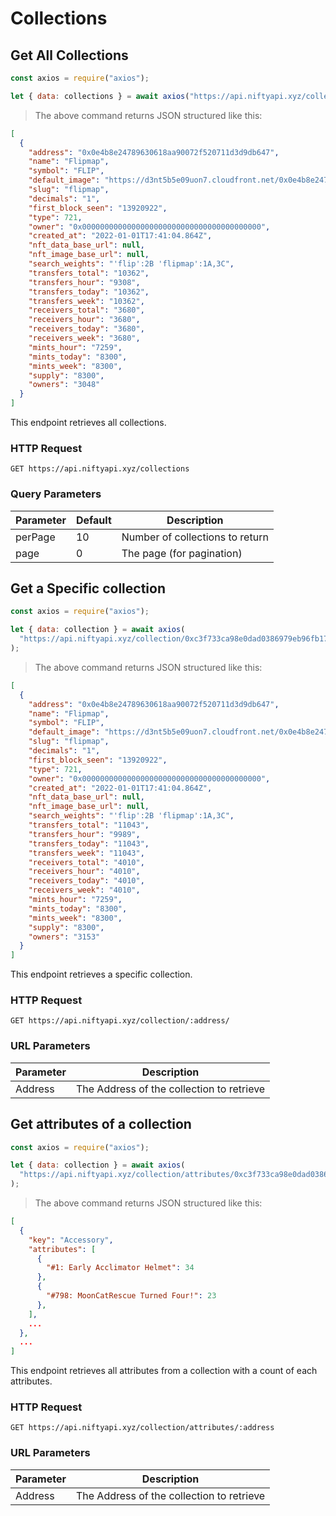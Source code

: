 # Collections

## Get All Collections

```javascript
const axios = require("axios");

let { data: collections } = await axios("https://api.niftyapi.xyz/collections");
```

> The above command returns JSON structured like this:

```json
[
  {
    "address": "0x0e4b8e24789630618aa90072f520711d3d9db647",
    "name": "Flipmap",
    "symbol": "FLIP",
    "default_image": "https://d3nt5b5e09uon7.cloudfront.net/0x0e4b8e24789630618aa90072f520711d3d9db647/1700",
    "slug": "flipmap",
    "decimals": "1",
    "first_block_seen": "13920922",
    "type": 721,
    "owner": "0x0000000000000000000000000000000000000000",
    "created_at": "2022-01-01T17:41:04.864Z",
    "nft_data_base_url": null,
    "nft_image_base_url": null,
    "search_weights": "'flip':2B 'flipmap':1A,3C",
    "transfers_total": "10362",
    "transfers_hour": "9308",
    "transfers_today": "10362",
    "transfers_week": "10362",
    "receivers_total": "3680",
    "receivers_hour": "3680",
    "receivers_today": "3680",
    "receivers_week": "3680",
    "mints_hour": "7259",
    "mints_today": "8300",
    "mints_week": "8300",
    "supply": "8300",
    "owners": "3048"
  }
]
```

This endpoint retrieves all collections.

### HTTP Request

`GET https://api.niftyapi.xyz/collections`

### Query Parameters

| Parameter | Default | Description                     |
| --------- | ------- | ------------------------------- |
| perPage   | 10      | Number of collections to return |
| page      | 0       | The page (for pagination)       |

<!-- <aside class="success">
Remember — a happy kitten is an authenticated kitten!
</aside> -->

## Get a Specific collection

```javascript
const axios = require("axios");

let { data: collection } = await axios(
  "https://api.niftyapi.xyz/collection/0xc3f733ca98e0dad0386979eb96fb1722a1a05e69/"
);
```

> The above command returns JSON structured like this:

```json
[
  {
    "address": "0x0e4b8e24789630618aa90072f520711d3d9db647",
    "name": "Flipmap",
    "symbol": "FLIP",
    "default_image": "https://d3nt5b5e09uon7.cloudfront.net/0x0e4b8e24789630618aa90072f520711d3d9db647/1700",
    "slug": "flipmap",
    "decimals": "1",
    "first_block_seen": "13920922",
    "type": 721,
    "owner": "0x0000000000000000000000000000000000000000",
    "created_at": "2022-01-01T17:41:04.864Z",
    "nft_data_base_url": null,
    "nft_image_base_url": null,
    "search_weights": "'flip':2B 'flipmap':1A,3C",
    "transfers_total": "11043",
    "transfers_hour": "9989",
    "transfers_today": "11043",
    "transfers_week": "11043",
    "receivers_total": "4010",
    "receivers_hour": "4010",
    "receivers_today": "4010",
    "receivers_week": "4010",
    "mints_hour": "7259",
    "mints_today": "8300",
    "mints_week": "8300",
    "supply": "8300",
    "owners": "3153"
  }
]
```

This endpoint retrieves a specific collection.

<!-- <aside class="warning">Inside HTML code blocks like this one, you can't use Markdown, so use <code>&lt;code&gt;</code> blocks to denote code.</aside> -->

### HTTP Request

`GET https://api.niftyapi.xyz/collection/:address/`

### URL Parameters

| Parameter | Description                               |
| --------- | ----------------------------------------- |
| Address   | The Address of the collection to retrieve |


## Get attributes of a collection

```javascript
const axios = require("axios");

let { data: collection } = await axios(
  "https://api.niftyapi.xyz/collection/attributes/0xc3f733ca98e0dad0386979eb96fb1722a1a05e69/"
);
```

> The above command returns JSON structured like this:

```json
[
  {
    "key": "Accessory",
    "attributes": [
      {
        "#1: Early Acclimator Helmet": 34
      },
      {
        "#798: MoonCatRescue Turned Four!": 23
      },
    ],
    ...
  },
  ...
]
```

This endpoint retrieves all attributes from a collection with a count of each attributes.

<!-- <aside class="warning">Inside HTML code blocks like this one, you can't use Markdown, so use <code>&lt;code&gt;</code> blocks to denote code.</aside> -->

### HTTP Request

`GET https://api.niftyapi.xyz/collection/attributes/:address`

### URL Parameters

| Parameter | Description                               |
| --------- | ----------------------------------------- |
| Address   | The Address of the collection to retrieve |

